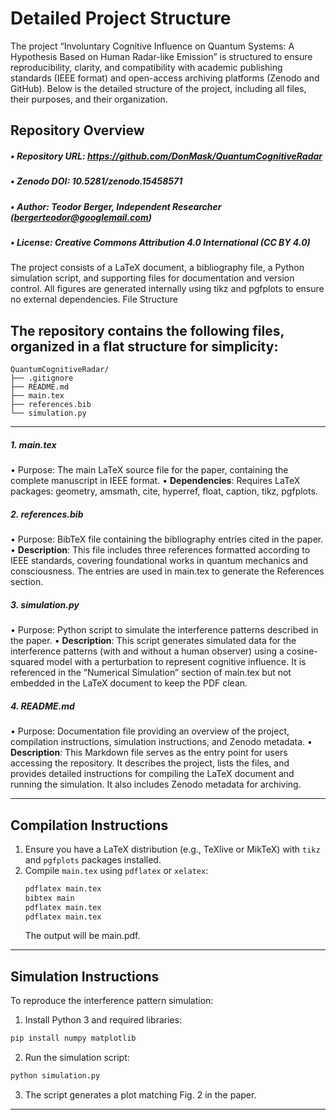 # Detailed Project Structure
The project “Involuntary Cognitive Influence on Quantum Systems: A Hypothesis Based on Human Radar-like Emission” is structured to ensure reproducibility, clarity, and compatibility with academic publishing standards (IEEE format) and open-access archiving platforms (Zenodo and GitHub). Below is the detailed structure of the project, including all files, their purposes, and their organization.

## Repository Overview
##### •  Repository URL: https://github.com/DonMask/QuantumCognitiveRadar
##### •  Zenodo DOI: **10.5281/zenodo.15458571**
##### •  Author: **Teodor** **Berger**, Independent Researcher (bergerteodor@googlemail.com)
##### •  License: Creative Commons Attribution 4.0 International (CC BY 4.0)

The project consists of a LaTeX document, a bibliography file, a Python simulation script, and supporting files for documentation and version control. All figures are generated internally using tikz and pgfplots to ensure no external dependencies.
File Structure

## The repository contains the following files, organized in a flat structure for simplicity:
```
QuantumCognitiveRadar/
├── .gitignore
├── README.md
├── main.tex
├── references.bib
└── simulation.py
```
___
##### 1. main.tex
   •  Purpose: The main LaTeX source file for the paper, containing the complete manuscript in IEEE format.
   •  **Dependencies**: Requires LaTeX packages: geometry, amsmath, cite, hyperref, float, caption, tikz, pgfplots.
##### 2. references.bib
   •  Purpose: BibTeX file containing the bibliography entries cited in the paper.
   •  **Description**: This file includes three references formatted according to IEEE standards, covering foundational works         in quantum mechanics and consciousness. The entries are used in main.tex to generate the References section.
##### 3. simulation.py
   •  Purpose: Python script to simulate the interference patterns described in the paper.
   •  **Description**: This script generates simulated data for the interference patterns (with and without a human observer)         using a cosine-squared model with a perturbation to represent cognitive influence. It is referenced in the “Numerical           Simulation” section of main.tex but not embedded in the LaTeX document to keep the PDF clean.
##### 4. README.md
   •  Purpose: Documentation file providing an overview of the project, compilation instructions, simulation instructions, and        Zenodo metadata.
   •  **Description**: This Markdown file serves as the entry point for users accessing the repository. It describes the              project, lists the files, and provides detailed instructions for compiling the LaTeX document and running the simulation.       It also includes Zenodo metadata for archiving.
___
## Compilation Instructions
1. Ensure you have a LaTeX distribution (e.g., TeXlive or MikTeX) with `tikz` and `pgfplots` packages installed.
2. Compile `main.tex` using `pdflatex` or `xelatex`:
   ```bash
   pdflatex main.tex
   bibtex main
   pdflatex main.tex
   pdflatex main.tex
   ```
   The output will be main.pdf.
___
## Simulation Instructions
To reproduce the interference pattern simulation:
1.  Install Python 3 and required libraries:
```bash
pip install numpy matplotlib
```
2.  Run the simulation script:
```bash
python simulation.py
```
3.  The script generates a plot matching Fig. 2 in the paper.
___
